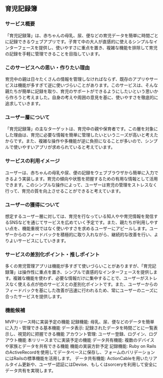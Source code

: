 ## 育児記録簿
### サービス概要
「育児記録簿」は、赤ちゃんの母乳、尿、便などの育児データを簡単に時間ごとに記録できるウェブアプリです。子育て中の大人が直感的に使えるシンプルなインターフェースを提供し、使いやすさに重点を置き、複雑な機能を排除して育児の記録を手軽に管理できることを目指しています。

### このサービスへの思い・作りたい理由
育児中の親は日々たくさんの情報を管理しなければならず、既存のアプリやサービスは機能が多すぎて逆に使いづらいことがあります。このサービスは、そんな親たちが簡単に記録を取り、育児のサポートができるようにしたいという思いから作ろうと考えました。自身の考えや周囲の意見を基に、使いやすさを徹底的に追求していきます。

### ユーザー層について
「育児記録簿」の主なターゲットは、育児中の親や保育者です。この層を対象にした理由は、育児に必要な情報を簡単に管理したいというニーズが高いと考えたからです。また、複雑な操作や多機能が逆に負担になることが多いので、シンプルで使いやすいアプリが求められていると考えています。

### サービスの利用イメージ
ユーザーは、赤ちゃんの母乳や尿、便の記録をウェブブラウザから簡単に入力できるよう実装します。育児の傾向や状態を把握するための有用な情報として活用できます。このシンプルな操作によって、ユーザーは育児の管理をストレスなく行って、育児の質を向上させることができると考えています。

### ユーザーの獲得について
想定するユーザー層に対しては、育児を行なっている知人やや育児情報を発信するSNSなどを通じてサービスを広めていく予定です。また、親たちが利用しやすい点を、機能重視ではなく使いやすさを求めるユーザーにアピールします。ユーザーからのフィードバックを積極的に取り入れながら、継続的な改善を行い、よりよいサービスにしていきます。

### サービスの差別化ポイント・推しポイント
多くの育児管理アプリは機能が多すぎて使いづらいことがありますが、「育児記録簿」は操作性に重点を置き、シンプルで直感的なインターフェースを提供します。複雑な機能を使わず、必要な情報だけに集中することで、ユーザーがストレスなく使える点が他のサービスとの差別化ポイントです。また、ユーザーからのフィードバックを基にした改善が迅速に行われるため、常にユーザーのニーズに合ったサービスを提供します。

### 機能候補
MVPリリース時に実装予定の機能
記録機能: 母乳、尿、便などのデータを簡単に入力・管理できる基本機能
データ表示: 記録されたデータを時間ごとに一覧表示し、視覚的に把握できる機能
アカウント管理: ユーザー登録、ログイン、ログアウト機能
本リリースまでに実装予定の機能
データ共有機能: 複数のデバイスや家族とデータを共有できる機能
機能の実装方針予定
記録機能: Ruby on RailsのActiveRecordを使用してデータベースに保存し、フォームのバリデーションにはRailsの標準機能を活用します。
データ共有機能: ActionCableを用いたリアルタイム更新や、ユーザー認証にはDevise、もしくはsorceryを利用して安全にデータ共有を実現します。
